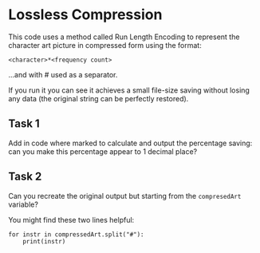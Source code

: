 # Lossless Compression

This code uses a method called Run Length Encoding to represent the character art picture in compressed form using the format:

```
<character>*<frequency count>
```

...and with # used as a separator.

If you run it you can see it achieves a small file-size saving without losing any data (the original string can be perfectly restored).

## Task 1

Add in code where marked to calculate and output the percentage saving: can you make this percentage appear to 1 decimal place?

## Task 2

Can you recreate the original output but starting from the `compresedArt` variable?

You might find these two lines helpful:

```
for instr in compressedArt.split("#"):
    print(instr)
```



